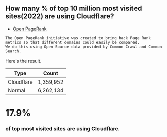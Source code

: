 ## How many % of top 10 million most visited sites(2022) are using Cloudflare?


- [Open PageRank](https://www.domcop.com/openpagerank/what-is-openpagerank)
```
The Open PageRank initiative was created to bring back Page Rank metrics so that different domains could easily be compared.
We do this using Open Source data provided by Common Crawl and Common Search.
```


Here's the result.


| Type | Count |
| --- | --- | 
| Cloudflare | 1,359,952 |
| Normal | 6,262,134 |


# 17.9%
### of top most visited sites are using Cloudflare.
